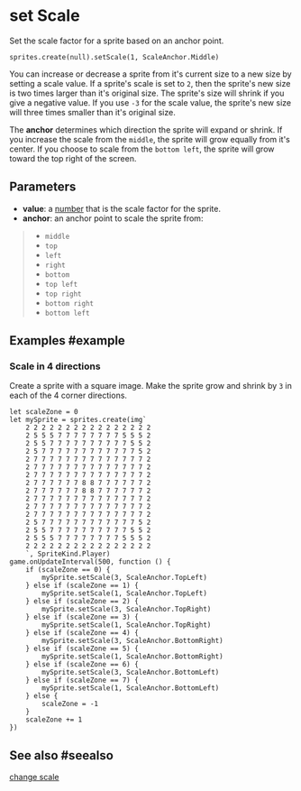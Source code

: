 # set Scale

Set the scale factor for a sprite based on an anchor point.

```sig
sprites.create(null).setScale(1, ScaleAnchor.Middle)
```

You can increase or decrease a sprite from it's current size to a new size by setting a scale value. If a sprite's scale is set to `2`, then the sprite's new size is two times larger than it's original size. The sprite's size will shrink if you give a negative value. If you use `-3` for the scale value, the sprite's new size will three times smaller than it's original size.

The **anchor** determines which direction the sprite will expand or shrink. If you increase the scale from the `middle`, the sprite will grow equally from it's center. If you choose to scale from the `bottom left`, the sprite will grow toward the top right of the screen.

## Parameters

* **value**: a [number](/types/number) that is the scale factor for the sprite.
* **anchor**: an anchor point to scale the sprite from:
>* `middle`
>* `top`
>* `left`
>* `right`
>* `bottom`
>* `top left`
>* `top right`
>* `bottom right`
>* `bottom left`

## Examples #example

### Scale in 4 directions

Create a sprite with a square image. Make the sprite grow and shrink by `3` in each of the 4 corner directions.

```blocks
let scaleZone = 0
let mySprite = sprites.create(img`
    2 2 2 2 2 2 2 2 2 2 2 2 2 2 2 2 
    2 5 5 5 7 7 7 7 7 7 7 7 5 5 5 2 
    2 5 5 7 7 7 7 7 7 7 7 7 7 5 5 2 
    2 5 7 7 7 7 7 7 7 7 7 7 7 7 5 2 
    2 7 7 7 7 7 7 7 7 7 7 7 7 7 7 2 
    2 7 7 7 7 7 7 7 7 7 7 7 7 7 7 2 
    2 7 7 7 7 7 7 7 7 7 7 7 7 7 7 2 
    2 7 7 7 7 7 7 8 8 7 7 7 7 7 7 2 
    2 7 7 7 7 7 7 8 8 7 7 7 7 7 7 2 
    2 7 7 7 7 7 7 7 7 7 7 7 7 7 7 2 
    2 7 7 7 7 7 7 7 7 7 7 7 7 7 7 2 
    2 7 7 7 7 7 7 7 7 7 7 7 7 7 7 2 
    2 5 7 7 7 7 7 7 7 7 7 7 7 7 5 2 
    2 5 5 7 7 7 7 7 7 7 7 7 7 5 5 2 
    2 5 5 5 7 7 7 7 7 7 7 7 5 5 5 2 
    2 2 2 2 2 2 2 2 2 2 2 2 2 2 2 2 
    `, SpriteKind.Player)
game.onUpdateInterval(500, function () {
    if (scaleZone == 0) {
        mySprite.setScale(3, ScaleAnchor.TopLeft)
    } else if (scaleZone == 1) {
        mySprite.setScale(1, ScaleAnchor.TopLeft)
    } else if (scaleZone == 2) {
        mySprite.setScale(3, ScaleAnchor.TopRight)
    } else if (scaleZone == 3) {
        mySprite.setScale(1, ScaleAnchor.TopRight)
    } else if (scaleZone == 4) {
        mySprite.setScale(3, ScaleAnchor.BottomRight)
    } else if (scaleZone == 5) {
        mySprite.setScale(1, ScaleAnchor.BottomRight)
    } else if (scaleZone == 6) {
        mySprite.setScale(3, ScaleAnchor.BottomLeft)
    } else if (scaleZone == 7) {
        mySprite.setScale(1, ScaleAnchor.BottomLeft)
    } else {
        scaleZone = -1
    }
    scaleZone += 1
})
```

## See also #seealso

[change scale](/reference/sprites/sprite/change-scale)
